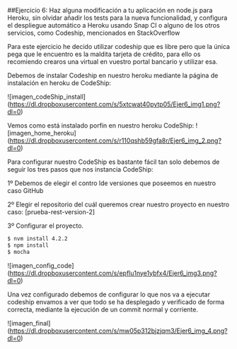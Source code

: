 ##Ejercicio 6: Haz alguna modificación a tu aplicación en node.js para Heroku, sin olvidar añadir los tests para la nueva funcionalidad, y configura el despliegue automático a Heroku usando Snap CI o alguno de los otros servicios, como Codeship, mencionados en StackOverflow

Para este ejercicio he decido utilizar codeship que es libre pero que la única pega que le encuentro es la maldita tarjeta de crédito, para ello os recomiendo crearos una virtual en vuestro portal bancario y utilizar esa.

Debemos de instalar Codeship en nuestro heroku mediante la página de instalación en heroku de CodeShip:

![imagen_codeShip_install] (https://dl.dropboxusercontent.com/s/5xtcwat40pytp05/Ejer6_img1.png?dl=0)

Vemos como está instalado porfin en nuestro heroku CodeShip:
![imagen_home_heroku] (https://dl.dropboxusercontent.com/s/r110qshb59gfa8r/Ejer6_img_2.png?dl=0)

Para configurar nuestro CodeShip es bastante fácil tan solo debemos de seguir los tres pasos que nos instancia CodeShip:

1º Debemos de elegir el contro lde versiones que poseemos en nuestro caso GitHub

2º Elegir el repositorio del cuál queremos crear nuestro proyecto en nuestro caso: [prueba-rest-version-2]

3º Configurar el proyecto.
```sh
$ nvm install 4.2.2
$ npm install
$ mocha

```
![imagen_config_code] (https://dl.dropboxusercontent.com/s/epflu1nye1ybfx4/Ejer6_img3.png?dl=0)

Una vez configurado debemos de configurar lo que nos va a ejecutar codeship envamos a ver que todo se ha desplegado y verificado de forma correcta, mediante la ejecución de un commit normal y corriente.

![imagen_final] (https://dl.dropboxusercontent.com/s/mw05p312bjzjqm3/Ejer6_img_4.png?dl=0)

